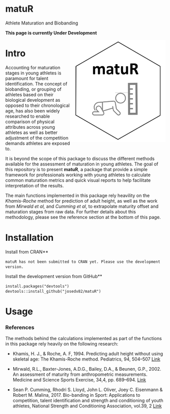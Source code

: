 # matuR
Athlete Maturation and Biobanding

**This page is currently Under Development**

<img src="man/matur_logo.PNG" align="right" width="300" />

# Intro
Accounting for maturation stages in young athletes is paramount for talent identification. The concept of biobanding, or grouping of athletes based on their biological development as opposed to their chronological age, has also been widely researched to enable comparison of physical attributes across young athletes as well as better adjustment of the competition demands athletes are exposed to. 
  
It is beyond the scope of this package to discuss the different methods available for the assessment of maturation in young athletes. The goal of this repository is to present **matuR**, a package that provide a simple framework for professionals working with young athletes to calculate common maturation metrics and quick visual reports to help facilitate interpretation of the results.

The main functions implemented in this package rely heavility on the *Khamis-Roche* method for prediction of adult height, as well as the work from *Mirwald et al,* and *Cumming et al*, to extrapolate maturity offset and maturation stages from raw data. For further details about this methodology, please see the reference section at the bottom of this page.

# Installation

Install from CRAN**  
```
matuR has not been submitted to CRAN yet. Please use the development version.
```
  
    
    
Install the development version from GitHub**  
```
install.packages("devtools")
devtools::install_github("josedv82/matuR")
```

# Usage

### References
The methods behind the calculations implemented as part of the functions in this package rely heavily on the following research:

* Khamis, H. J., & Roche, A. F, 1994. Predicting adult height without using skeletal age: The Khamis-Roche method. Pediatrics, 94, 504–507 [Link](https://pubmed.ncbi.nlm.nih.gov/7936860/)  

* Mirwald, R.L., Baxter-Jones, A.D.G., Bailey, D.A., & Beunen, G.P., 2002. An assessment of maturity from anthropometric measurements. Medicine and Science Sports Exercise, 34,4, pp. 689–694. [Link](https://pubmed.ncbi.nlm.nih.gov/11932580/)

* Sean P. Cumming, Rhodri S. Lloyd, John L. Oliver, Joey C. Eisenmann & Robert M. Malina, 2017. Bio-banding in Sport: Applications to competition, talent identification and strength and conditioning of youth athletes, National Strength and Conditioning Association, vol.39, 2 [Link](https://journals.lww.com/nsca-scj/Abstract/2017/04000/Bio_banding_in_Sport__Applications_to_Competition,.6.aspx)
